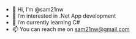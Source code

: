 - 👋 Hi, I’m @sam21nw
- 👀 I’m interested in .Net App development 
- 🌱 I’m currently learning C#
- 📫 You can reach me on sam21nw@gmail.com

<!---
sam21nw/sam21nw is a ✨ special ✨ repository because its `README.md` (this file) appears on your GitHub profile.
You can click the Preview link to take a look at your changes.
--->
